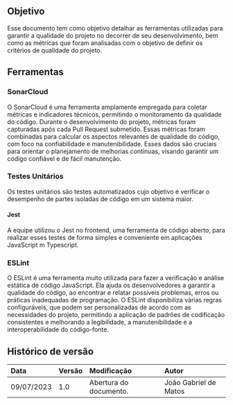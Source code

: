 ## Objetivo

Esse documento tem como objetivo detalhar as ferramentas utilizadas para garantir a qualidade do projeto no decorrer de seu desenvolvimento, bem como as métricas que foram analisadas com o objetivo de definir os critérios de qualidade do projeto.

## Ferramentas

### SonarCloud

O SonarCloud é uma ferramenta amplamente empregada para coletar métricas e indicadores técnicos, permitindo o monitoramento da qualidade do código. Durante o desenvolvimento do projeto, métricas foram capturadas após cada Pull Request submetido. Essas métricas foram combinadas para calcular os aspectos relevantes de qualidade do código, com foco na confiabilidade e manutenibilidade. Esses dados são cruciais para orientar o planejamento de melhorias contínuas, visando garantir um código confiável e de fácil manutenção.

### Testes Unitários

Os testes unitários são testes automatizados cujo objetivo é verificar o desempenho de partes isoladas de código em um sistema maior.

#### Jest 

A equipe utilizou o Jest no frontend, uma ferramenta de código aberto, para realizar esses testes de forma simples e conveniente em aplicações JavaScript m Typescript.



### ESLint

O ESLint é uma ferramenta muito utilizada para fazer a verificação e análise estática de código JavaScript. Ela ajuda os desenvolvedores a garantir a qualidade do código, ao encontrar e relatar possíveis problemas, erros ou práticas inadequadas de programação. O ESLint disponibiliza várias regras configuráveis, que podem ser personalizadas de acordo com as necessidades do projeto, permitindo a aplicação de padrões de codificação consistentes e melhorando a legibilidade, a manutenibilidade e a interoperabilidade do código-fonte.




## Histórico de versão 

| Data       | Versão | Modificação                     | Autor         |
| :--------- | :----- | :------------------------------ | :-----------  |
| 09/07/2023 | 1.0    | Abertura do documento.          | João Gabriel de Matos |
